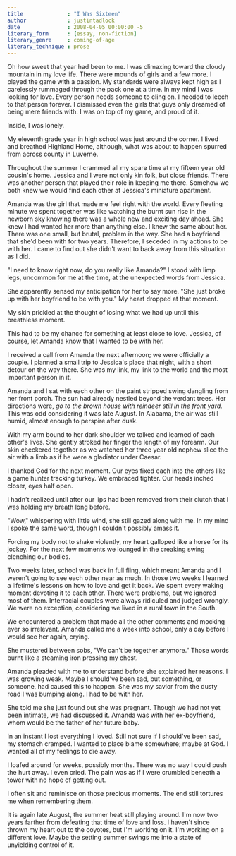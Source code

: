 ```yaml
---
title              : "I Was Sixteen"
author             : justintadlock
date               : 2008-04-05 00:00:00 -5
literary_form      : [essay, non-fiction]
literary_genre     : coming-of-age
literary_technique : prose
---
```


Oh how sweet that year had been to me.  I was climaxing toward the cloudy mountain in my love life.  There were mounds of girls and a few more.  I played the game with a passion.  My standards were always kept high as I carelessly rummaged through the pack one at a time.  In my mind I was looking for love.  Every person needs someone to cling on.  I needed to leech to that person forever.  I dismissed even the girls that guys only dreamed of being mere friends with.  I was on top of my game, and proud of it.

Inside, I was lonely.

My eleventh grade year in high school was just around the corner.  I lived and breathed Highland Home, although, what was about to happen spurred from across county in Luverne.

Throughout the summer I crammed all my spare time at my fifteen year old cousin's home.  Jessica and I were not only kin folk, but close friends.  There was another person that played their role in keeping me there.  Somehow we both knew we would find each other at Jessica's miniature apartment.

Amanda was the girl that made me feel right with the world.  Every fleeting minute we spent together was like watching the burnt sun rise in the newborn sky knowing there was a whole new and exciting day ahead.  She knew I had wanted her more than anything else.  I knew the same about her.  There was one small, but brutal, problem in the way.  She had a boyfriend that she'd been with for two years.  Therefore, I seceded in my actions to be with her.  I came to find out she didn't want to back away from this situation as I did.

"I need to know right now, do you really like Amanda?"  I stood with limp legs, uncommon for me at the time, at the unexpected words from Jessica.

She apparently sensed my anticipation for her to say more.  "She just broke up with her boyfriend to be with you."  My heart dropped at that moment.

My skin prickled at the thought of losing what we had up until this breathless moment.

This had to be my chance for something at least close to love.  Jessica, of course, let Amanda know that I wanted to be with her.

I received a call from Amanda the next afternoon; we were officially a couple.  I planned a small trip to Jessica's place that night, with a short detour on the way there.  She was my link, my link to the world and the most important person in it.

Amanda and I sat with each other on the paint stripped swing dangling from her front porch.  The sun had already nestled beyond the verdant trees.  Her directions were,<i> go to the brown house with reindeer still in the front yard.</i>  This was odd considering it was late August.  In Alabama, the air was still humid, almost enough to perspire after dusk.

With my arm bound to her dark shoulder we talked and learned of each other's lives.  She gently stroked her finger the length of my forearm.  Our skin checkered together as we watched her three year old nephew slice the air with a limb as if he were a gladiator under Caesar.

I thanked God for the next moment.  Our eyes fixed each into the others like a game hunter tracking turkey.  We embraced tighter.  Our heads inched closer, eyes half open.

I hadn't realized until after our lips had been removed from their clutch that I was holding my breath long before.

"Wow," whispering with little wind, she still gazed along with me.  In my mind I spoke the same word, though I couldn't possibly amass it.

Forcing my body not to shake violently, my heart galloped like a horse for its jockey.  For the next few moments we lounged in the creaking swing clenching our bodies.

Two weeks later, school was back in full fling, which meant Amanda and I weren't going to see each other near as much.  In those two weeks I learned a lifetime's lessons on how to love and get it back.  We spent every waking moment devoting it to each other.  There were problems, but we ignored most of them.  Interracial couples were always ridiculed and judged wrongly.  We were no exception, considering we lived in a rural town in the South.

We encountered a problem that made all the other comments and mocking ever so irrelevant.  Amanda called me a week into school, only a day before I would see her again, crying.

She mustered between sobs, "We can't be together anymore."  Those words burnt like a steaming iron pressing my chest.

Amanda pleaded with me to understand before she explained her reasons.  I was growing weak.  Maybe I should've been sad, but something, or someone, had caused this to happen.  She was my savior from the dusty road I was bumping along.  I had to be with her.

She told me she just found out she was pregnant.  Though we had not yet been intimate, we had discussed it.  Amanda was with her ex-boyfriend, whom would be the father of her future baby.

In an instant I lost everything I loved.  Still not sure if I should've been sad, my stomach cramped.  I wanted to place blame somewhere; maybe at God.  I wanted all of my feelings to die away.

I loafed around for weeks, possibly months.  There was no way I could push the hurt away.  I even cried.  The pain was as if I were crumbled beneath a tower with no hope of getting out.

I often sit and reminisce on those precious moments.  The end still tortures me when remembering them.

It is again late August, the summer heat still playing around.  I'm now two years farther from defeating that time of love and loss.  I haven't since thrown my heart out to the coyotes, but I'm working on it.  I'm working on a different love.  Maybe the setting summer swings me into a state of unyielding control of it.
